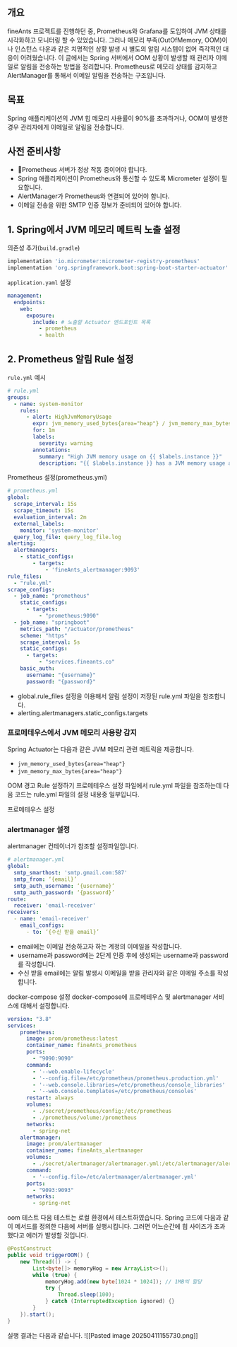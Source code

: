 
## 개요
fineAnts 프로젝트를 진행하던 중, Prometheus와 Grafana를 도입하여 JVM 상태를 시각화하고 모니터링 할 수 있었습니다. 그러나 메모리 부족(OutOfMemory, OOM)이나 인스턴스 다운과 같은 치명적인 상황 발생 시 별도의 알림 시스템이 없어 즉각적인 대응이 어려웠습니다.
이 글에서는 Spring 서버에서 OOM 상황이 발생할 때 관리자 이메일로 알림을 전송하는 방법을 정리합니다. Prometheus로 메모리 상태를 감지하고 AlertManager를 통해서 이메일 알림을 전송하는 구조입니다.

## 목표
Spring 애플리케이션의 JVM 힙 메모리 사용률이 90%를 초과하거나, OOM이 발생한 경우 관리자에게 이메일로 알림을 전송합니다.


## 사전 준비사항
- Prometheus 서버가 정상 작동 중이어야 합니다.
- Spring 애플리케이션이 Prometheus와 통신할 수 있도록 Micrometer 설정이 필요합니다.
- AlertManager가 Prometheus와 연결되어 있어야 합니다.
- 이메일 전송을 위한 SMTP 인증 정보가 준비되어 있어야 합니다.

## 1. Spring에서 JVM 메모리 메트릭 노출 설정
의존성 추가(`build.gradle`)
```gradle
implementation 'io.micrometer:micrometer-registry-prometheus'
implementation 'org.springframework.boot:spring-boot-starter-actuator'
```

`application.yaml` 설정
```yaml
management:  
  endpoints:  
    web:  
      exposure:  
        include: # 노출할 Actuator 엔드포인트 목록  
          - prometheus  
          - health  
```

## 2. Prometheus 알림 Rule 설정
`rule.yml` 예시
```yaml
# rule.yml  
groups:  
  - name: system-monitor  
    rules:  
      - alert: HighJvmMemoryUsage  
        expr: jvm_memory_used_bytes{area="heap"} / jvm_memory_max_bytes{area="heap"} > 0.9  
        for: 1m  
        labels:  
          severity: warning  
        annotations:  
          summary: "High JVM memory usage on {{ $labels.instance }}"  
          description: "{{ $labels.instance }} has a JVM memory usage above 90% (current value: {{ $value }})"
```

Prometheus 설정(prometheus.yml)
```yaml
# prometheus.yml  
global:  
  scrape_interval: 15s  
  scrape_timeout: 15s  
  evaluation_interval: 2m  
  external_labels:  
    monitor: 'system-monitor'  
  query_log_file: query_log_file.log  
alerting:  
  alertmanagers:  
    - static_configs:  
        - targets:  
            - 'fineAnts_alertmanager:9093'  
rule_files:  
  - "rule.yml"  
scrape_configs:  
  - job_name: "prometheus"  
    static_configs:  
      - targets:  
          - "prometheus:9090"  
  - job_name: "springboot"  
    metrics_path: "/actuator/prometheus"  
    scheme: "https"  
    scrape_interval: 5s  
    static_configs:  
      - targets:  
          - "services.fineants.co"
    basic_auth:  
      username: "{username}"
      password: "{password}"
```
- global.rule_files 설정을 이용해서 알림 설정이 저장된 rule.yml 파일을 참조합니다.
- alerting.alertmanagers.static_configs.targets

### 프로메테우스에서 JVM 메모리 사용량 감지
Spring Actuator는 다음과 같은 JVM 메모리 관련 메트릭을 제공합니다.
- `jvm_memory_used_bytes{area="heap"}`
- `jvm_memory_max_bytes{area="heap"}`

OOM 경고 Rule 설정하기
프로메테우스 설정 파일에서 rule.yml 파일을 참조하는데 다음 코드는 rule.yml 파일의 설정 내용중 일부입니다.


프로메테우스 설정


### alertmanager 설정
alertmanager 컨테이너가 참조할 설정파일입니다.
```yaml
# alertmanager.yml
global:
  smtp_smarthost: 'smtp.gmail.com:587'
  smtp_from: ‘{email}’
  smtp_auth_username: ‘{username}‘
  smtp_auth_password: ‘{password}’
route:
  receiver: 'email-receiver'
receivers:
  - name: 'email-receiver'
    email_configs:
      - to: ‘{수신 받을 email}’
```
- email에는 이메일 전송하고자 하는 계정의 이메일을 작성합니다.
- username과 password에는 2단계 인증 후에 생성되는 username과 password를 작성합니다.
- 수신 받을 email에는 알림 발생시 이메일을 받을 관리자와 같은 이메일 주소를 작성합니다.

docker-compose 설정
docker-compose에 프로메테우스 및 alertmanager 서비스에 대해서 설정합니다.
```yaml
version: "3.8"  
services:
	prometheus:  
	  image: prom/prometheus:latest  
	  container_name: fineAnts_prometheus  
	  ports:  
	    - "9090:9090"  
	  command:  
	    - '--web.enable-lifecycle'  
	    - '--config.file=/etc/prometheus/prometheus.production.yml'  
	    - '--web.console.libraries=/etc/prometheus/console_libraries'  
	    - '--web.console.templates=/etc/prometheus/consoles'  
	  restart: always  
	  volumes:  
	    - ./secret/prometheus/config:/etc/prometheus  
	    - ./prometheus/volume:/prometheus  
	  networks:  
	    - spring-net
	alertmanager:  
	  image: prom/alertmanager  
	  container_name: fineAnts_alertmanager  
	  volumes:  
	    - ./secret/alertmanager/alertmanager.yml:/etc/alertmanager/alertmanager.yml  
	  command:  
	    - '--config.file=/etc/alertmanager/alertmanager.yml'  
	  ports:  
	    - "9093:9093"  
	  networks:  
	    - spring-net
```


oom 테스트
다음 테스트는 로컬 환경에서 테스트하였습니다. Spring 코드에 다음과 같이 메서드를 정의한 다음에 서버를 실행시킵니다. 그러면 어느순간에 힙 사이즈가 초과했다고 에러가 발생할 것입니다.
```java
@PostConstruct
public void triggerOOM() {
    new Thread(() -> {
        List<byte[]> memoryHog = new ArrayList<>();
        while (true) {
            memoryHog.add(new byte[1024 * 1024]); // 1MB씩 할당
            try {
                Thread.sleep(100);
            } catch (InterruptedException ignored) {}
        }
    }).start();
}

```

실행 결과는 다음과 같습니다.
![[Pasted image 20250411155730.png]]
